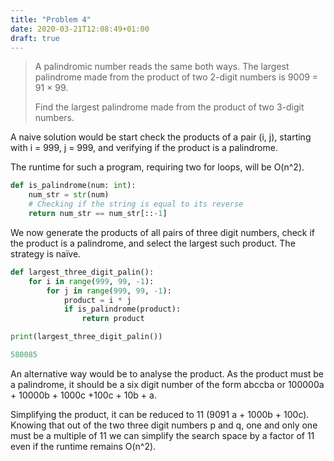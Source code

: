 ```yaml
---
title: "Problem 4"
date: 2020-03-21T12:08:49+01:00
draft: true
---
```


> A palindromic number reads the same both ways.
> The largest palindrome made from the product of two 2-digit numbers
> is 9009 = 91 × 99.
>
> Find the largest palindrome made from the product of two 3-digit numbers.

A naive solution would be start check the products of a pair (i, j),
starting with i = 999, j = 999, and verifying if the product is a
palindrome.

The runtime for such a program, requiring two for loops, will be O(n^2).

```python
def is_palindrome(num: int):
    num_str = str(num)
    # Checking if the string is equal to its reverse
    return num_str == num_str[::-1]
```

We now generate the products of all pairs of three digit numbers, check if the product is a palindrome, and select the largest such product. The strategy is naïve.

```python
def largest_three_digit_palin():
    for i in range(999, 99, -1):
        for j in range(999, 99, -1):
            product = i * j
            if is_palindrome(product):
                return product

print(largest_three_digit_palin())

580085
```

An alternative way would be to analyse the product. As the product must be a palindrome, it should be a six digit number of the form abccba or 100000a + 10000b + 1000c +100c + 10b + a.

Simplifying the product, it can be reduced to 11 (9091 a + 1000b + 100c). Knowing that out of the two three digit numbers p and q, one and only one must be a multiple of 11 we can simplify the search space by a factor of 11 even if the runtime remains O(n^2).
